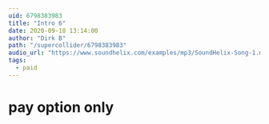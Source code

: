 ```yaml
---
uid: 6798383983
title: "Intro 6"
date: 2020-09-18 13:14:00
author: "Dirk B"
path: "/supercollider/6798383983"
audio_url: "https://www.soundhelix.com/examples/mp3/SoundHelix-Song-1.mp3"
tags:
  - paid
---
```


# pay option only
